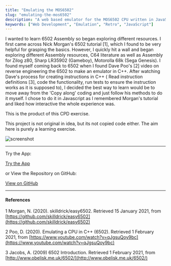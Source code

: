 ```yaml
---
title: "Emulating the MOS6502"
slug: "emulating-the-mos6502"
description: "A web based emulator for the MOS6502 CPU written in JavaScript"
keywords: ["Web Development", "Emulation", "Retro", "JavaScript"]
---
```


I wanted to learn 6502 Assembly so began exploring different resources. I first came across Nick Morgan's 6502 tutorial [1], which I found to be very helpful for grasping the basics. However, I quickly hit a wall and began exploring different Assembly resources, C64 literature as well as Assembly for Zilog z80, Sharp LR35902 (Gameboy), Motorolla 68k (Sega Genesis). I found myself coming back to 6502 when I found Dave Poo's [2] video on reverse engineering the 6502 to make an emulator in C++. After watching Dave's process for creating instructions in C++ ( Read instruction definitions [3], code the functionality, run tests to ensure the instruction works as it is supposed to), I decided the best way to learn would be to move away from the 'Copy along' coding and just follow his methods to do it myself. I chose to do it in Javascript as I remembered Morgan's tutorial and liked how interactive the whole experience was.

This is the product of this CPD exercise.

This project is not original in idea, but its not copied code either. The aim here is purely a learning exercise.

![screenshot](/next-portfolio/project-images/emulating-the-mos6502/feature.png)

---

Try the App:

<a className="btn btn-dark" href="https://gcoulby.github.io/MOS6502/"  target="_blank" rel="noopener noreferrer"><i className="fa fa-globe"></i> Try the App</a>

or View the Repository on GitHub:

<a className="btn btn-dark" href="https://github.com/gcoulby/MOS6502"  target="_blank" rel="noopener noreferrer"><i className="fa fa-github"></i> View on GitHub</a>

---

#### References

1 Morgan, N. (2020). skilldrick/easy6502. Retrieved 15 January 2021, from [https://github.com/skilldrick/easy6502](https://github.com/skilldrick/easy6502)

2 Poo, D. (2020). Emulating a CPU in C++ (6502). Retrieved 1 February 2021, from [https://www.youtube.com/watch?v=qJgsuQoy9bc](https://www.youtube.com/watch?v=qJgsuQoy9bc)

3 Jacobs, A. (2009) 6502 Introduction. Retrieved 1 February 2021, from [http://www.obelisk.me.uk/6502/](http://www.obelisk.me.uk/6502/)
